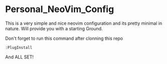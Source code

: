 # Personal_NeoVim_Config

This is a very simple and nice neovim configuration and its pretty minimal in nature.
Will provide you with a starting Ground.

Don't forget to run this command after clonning this repo

    :PlugInstall

And ALL SET!
